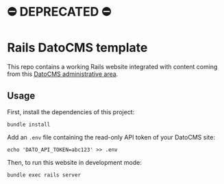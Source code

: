 # ⛔️ DEPRECATED ⛔️

# Rails DatoCMS template

This repo contains a working Rails website integrated with content coming from this [DatoCMS administrative area](https://dashboard.datocms.com/projects/new-from-template?repo=datocms/rails-demo).

## Usage

First, install the dependencies of this project:

```
bundle install
```

Add an `.env` file containing the read-only API token of your DatoCMS site:

```
echo 'DATO_API_TOKEN=abc123' >> .env
```

Then, to run this website in development mode:

```
bundle exec rails server
```
